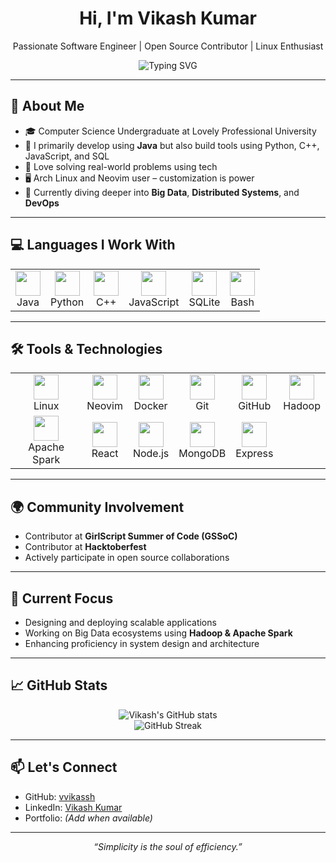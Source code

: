 <h1 align="center">Hi, I'm Vikash Kumar</h1>
<p align="center">
  Passionate Software Engineer | Open Source Contributor | Linux Enthusiast
</p>

<p align="center">
  <img src="https://readme-typing-svg.herokuapp.com?font=Fira+Code&duration=2500&pause=1000&color=00FF00&center=true&width=500&lines=%20I+code+in+Java%2C+Python%2C+C%2B%2B%2C+and+more!" alt="Typing SVG" />
</p>



---

## 🚀 About Me

- 🎓 Computer Science Undergraduate at Lovely Professional University  
- 🧠 I primarily develop using **Java** but also build tools using Python, C++, JavaScript, and SQL  
- 🧩 Love solving real-world problems using tech  
- 🖥️ Arch Linux and Neovim user – customization is power  
- 🎯 Currently diving deeper into **Big Data**, **Distributed Systems**, and **DevOps**

---

## 💻 Languages I Work With

<table>
  <tr>
    <td align="center"><img src="https://skillicons.dev/icons?i=java" width="40"/><br/>Java</td>
    <td align="center"><img src="https://skillicons.dev/icons?i=python" width="40"/><br/>Python</td>
    <td align="center"><img src="https://skillicons.dev/icons?i=cpp" width="40"/><br/>C++</td>
    <td align="center"><img src="https://skillicons.dev/icons?i=js" width="40"/><br/>JavaScript</td>
    <td align="center"><img src="https://skillicons.dev/icons?i=sqlite" width="40"/><br/>SQLite</td>
    <td align="center"><img src="https://skillicons.dev/icons?i=bash" width="40"/><br/>Bash</td>
  </tr>
</table>

---

## 🛠️ Tools & Technologies

<table>
  <tr>
    <td align="center"><img src="https://skillicons.dev/icons?i=linux" width="40"/><br/>Linux</td>
    <td align="center"><img src="https://skillicons.dev/icons?i=vim" width="40"/><br/>Neovim</td>
    <td align="center"><img src="https://skillicons.dev/icons?i=docker" width="40"/><br/>Docker</td>
    <td align="center"><img src="https://skillicons.dev/icons?i=git" width="40"/><br/>Git</td>
    <td align="center"><img src="https://skillicons.dev/icons?i=github" width="40"/><br/>GitHub</td>
    <td align="center"><img src="https://skillicons.dev/icons?i=hadoop" width="40"/><br/>Hadoop</td>
  </tr>
  <tr>
    <td align="center"><img src="https://skillicons.dev/icons?i=spark" width="40"/><br/>Apache Spark</td>
    <td align="center"><img src="https://skillicons.dev/icons?i=react" width="40"/><br/>React</td>
    <td align="center"><img src="https://skillicons.dev/icons?i=nodejs" width="40"/><br/>Node.js</td>
    <td align="center"><img src="https://skillicons.dev/icons?i=mongodb" width="40"/><br/>MongoDB</td>
    <td align="center"><img src="https://skillicons.dev/icons?i=express" width="40"/><br/>Express</td>
  </tr>
</table>

---

## 🌍 Community Involvement

- Contributor at **GirlScript Summer of Code (GSSoC)**
- Contributor at **Hacktoberfest**
- Actively participate in open source collaborations

---

## 🎯 Current Focus

- Designing and deploying scalable applications  
- Working on Big Data ecosystems using **Hadoop & Apache Spark**  
- Enhancing proficiency in system design and architecture  

---

## 📈 GitHub Stats

<p align="center">
  <img src="https://github-readme-stats.vercel.app/api?username=vvikassh&show_icons=true&theme=default" alt="Vikash's GitHub stats" />
  <br/>
  <img src="https://github-readme-streak-stats.herokuapp.com/?user=vvikassh&theme=default" alt="GitHub Streak" />
</p>

---

## 📫 Let's Connect

- GitHub: [vvikassh](https://github.com/vvikassh)  
- LinkedIn: [Vikash Kumar](https://www.linkedin.com/in/vvikassh)  
- Portfolio: *(Add when available)*  

---

<p align="center">
  <i>“Simplicity is the soul of efficiency.”</i>
</p>

